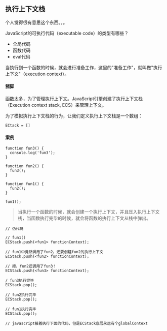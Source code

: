 执行上下文栈
------------------------------------------------------------------

个人觉得很有意思这个东西。。。  

JavaScript的可执行代码（executable code）的类型有哪些？
- 全局代码
- 函数代码
- eval代码

当执行到一个函数的时候，就会进行准备工作，这里的"准备工作"，就叫做"执行上下文"（execution context）。

#### 猪脚
函数太多，为了管理执行上下文。JavaScript引擎创建了执行上下文栈（Execution context stack, ECS）来管理上下文。

为了模拟执行上下文栈的行为，让我们定义执行上下文栈是一个数组：

```
ECtack = []
```

#### 案例
<!-- 可以比较成抽烟  你先拿出来烟开始执行你->烟->烟丝  出栈烟丝->烟->你 -->
```
function fun3() {
  console.log('fun3');
}

function fun2() {
  fun3();
}

function fun1() {
  fun2();
}

fun1();
```
> 当执行一个函数的时候，就会创建一个执行上下文，并且压入执行上下文栈，当函数执行完毕的时候，就会将函数的执行上下文从栈中弹出。

```
// 伪代码

// fun1()
ECStack.push(<fun1> functionContext);

// fun1中竟然调用了fun2，还要创建fun2的执行上下文
ECStack.push(<fun2> functionContext);

// 擦，fun2还调用了fun3！
ECStack.push(<fun3> functionContext);

/ fun3执行完毕
ECStack.pop();

// fun2执行完毕
ECStack.pop();

// fun1执行完毕
ECStack.pop();

// javascript接着执行下面的代码，但是ECStack底层永远有个globalContext
```
 